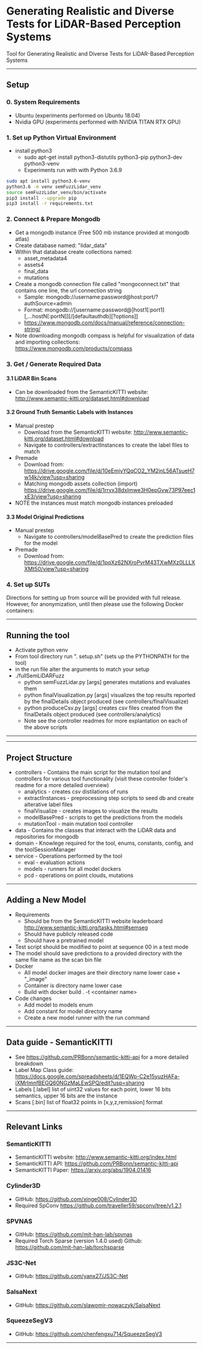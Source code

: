 # Generating Realistic and Diverse Tests for LiDAR-Based Perception Systems

Tool for Generating Realistic and Diverse Tests for LiDAR-Based Perception Systems

---

## Setup


### 0. System Requirements
- Ubuntu (experiments performed on Ubuntu 18.04)
- Nvidia GPU (experiments performed with NVIDIA TITAN RTX GPU)


### 1. Set up Python Virtual Environment
- install python3
  - sudo apt-get install python3-distutils python3-pip python3-dev python3-venv
  - Experiments run with with Python 3.6.9
```bash
sudo apt install python3.6-venv
python3.6 -m venv semFuzzLidar_venv
source semFuzzLidar_venv/bin/activate
pip3 install --upgrade pip
pip3 install -r requirements.txt
```

### 2. Connect & Prepare Mongodb
- Get a mongodb instance (Free 500 mb instance provided at mongodb atlas)
- Create database named: "lidar_data"
- Within that database create collections named:
    - asset_metadata4
    - assets4
    - final_data
    - mutations
- Create a mongodb connection file called "mongoconnect.txt" that contains one line, the url connection string
    - Sample: mongodb://username:password@host:port/?authSource=admin
    - Format: mongodb://[username:password@]host1[:port1][,...hostN[:portN]][/[defaultauthdb][?options]]
    - https://www.mongodb.com/docs/manual/reference/connection-string/
- Note downloading mongodb compass is helpful for visualization of data and importing collections:  https://www.mongodb.com/products/compass


### 3. Get / Generate Required Data
#### 3.1 LiDAR Bin Scans
- Can be downloaded from the SemanticKITTI website: http://www.semantic-kitti.org/dataset.html#download


#### 3.2 Ground Truth Semantic Labels with Instances
- Manual prestep
    - Download from the SemanticKITTI website: http://www.semantic-kitti.org/dataset.html#download
    - Navigate to controllers/extractInstances to create the label files to match
- Premade
    - Download from: https://drive.google.com/file/d/10eEmiyYQqCO2_YM2jnL56ATsueH7w14k/view?usp=sharing
    - Matching mongodb assets collection (import) https://drive.google.com/file/d/1rrvx38dxImwe3H0epGvw73P97eec1xE3/view?usp=sharing
- NOTE the instances must match mongodb instances preloaded


#### 3.3 Model Original Predictions
- Manual prestep
    - Navigate to controllers/modelBasePred to create the prediction files for the model
- Premade
    - Download from: https://drive.google.com/file/d/1pqXz62NXroPvrM43TXwMXz0LLLXXMt50/view?usp=sharing



### 4. Set up SUTs
Directions for setting up from source will be provided with full release.
However, for anonymization, until then please use the following Docker containers:


---



## Running the tool

- Activate python venv
- From tool directory run ". setup.sh" (sets up the PYTHONPATH for the tool)
- in the run file alter the arguments to match your setup
- ./fullSemLiDARFuzz
    - python semFuzzLidar.py [args] generates mutations and evaluates them
    - python finalVisualization.py [args] visualizes the top results reported by the finalDetails object produced (see controllers/finalVisualize)
    - python produceCsv.py [args] creates csv files created from the finalDetails object produced (see controllers/analytics)
    - Note see the controller readmes for more explantation on each of the above scripts 


---

---
## Project Structure

- controllers - Contains the main script for the mutation tool and controllers for various tool functionality (visit these controller folder's readme for a more detailed overview)
    - analytics - creates csv distilations of runs 
    - extractInstances - preprocessing step scripts to seed db and create alterative label files
    - finalVisualize - creates images to visualize the results
    - modelBasePred - scripts to get the predictions from the models
    - mutationTool - main mutation tool controller
- data - Contains the classes that interact with the LiDAR data and repositories for mongodb
- domain - Knowlege required for the tool, enums, constants, config, and the toolSessionManager
- service - Operations performed by the tool
    - eval - evaluation actions
    - models - runners for all model dockers
    - pcd - operations on point clouds, mutations


---
## Adding a New Model
- Requirements
    - Should be from the SemanticKITTI website leaderboard http://www.semantic-kitti.org/tasks.html#semseg
    - Should have publicly released code
    - Should have a pretrained model
- Test script should be modified to point at sequence 00 in a test mode
- The model should save predictions to a provided directory with the same file name as the scan bin file
- Docker
    - All model docker images are their directory name lower case + "_image"
    - Container is directory name lower case
    - Build with docker build . -t \<container name\>
- Code changes
    - Add model to models enum
    - Add constant for model directory name
    - Create a new model runner with the run command



---
## Data guide - SemanticKITTI
- See https://github.com/PRBonn/semantic-kitti-api for a more detailed breakdown
- Label Map Class guide: https://docs.google.com/spreadsheets/d/1EQWp-C2e15yuzHAFa-iXMrImnfBEGQ60NGzMaLEwSPQ/edit?usp=sharing
- Labels [.label] list of uint32 values for each point, lower 16 bits semantics, upper 16 bits are the instance
- Scans [.bin] list of float32 points in [x,y,z,remission] format


---
## Relevant Links

### SemanticKITTI
- SemanticKITTI website: http://www.semantic-kitti.org/index.html
- SemanticKITTI API: https://github.com/PRBonn/semantic-kitti-api
- SemanticKITTI Paper: https://arxiv.org/abs/1904.01416

### Cylinder3D
- GitHub: https://github.com/xinge008/Cylinder3D
- Required SpConv https://github.com/traveller59/spconv/tree/v1.2.1

### SPVNAS
- GitHub: https://github.com/mit-han-lab/spvnas
- Required Torch Sparse (version 1.4.0 used) Github: https://github.com/mit-han-lab/torchsparse

### JS3C-Net
- GitHub: https://github.com/yanx27/JS3C-Net

### SalsaNext
- GitHub: https://github.com/slawomir-nowaczyk/SalsaNext

### SqueezeSegV3
- GitHub: https://github.com/chenfengxu714/SqueezeSegV3


---


